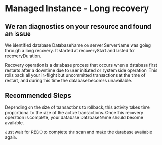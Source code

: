 <properties
  	pageTitle="Managed Instance - Long recovery"
  	description="Managed Instance - Long recovery"
  	infoBubbleText="Database recovery is taking a long time."
  	service="microsoft.sql"
  	resource="managedInstances"
  	ms.author="v-anbozo"
  	authors="v-anbozo"
  	displayOrder=""
  	diagnosticScenario="SqlMIConnectivity_Long recovery"
  	selfHelpType="diagnostics"
  	supportTopicIds="32637216,32637254"
  	resourceTags=""
  	productPesIds="16259"
  	cloudEnvironments="public,blackForest,fairfax,mooncake"
  	articleId="sqlmanagedinstance-connectivity-long-recovery"
  />

# Managed Instance - Long recovery

## We ran diagnostics on your resource and found an issue

<!--issueDescription-->
We identified database <!--$DatabaseName-->DatabaseName<!--/$DatabaseName--> on server <!--$ServerName-->ServerName<!--/$ServerName--> was going through a long recovery.
It started at <!--$recoveryStart-->recoveryStart<!--/$recoveryStart--> and lasted for <!--$recoveryDuration-->recoveryDuration<!--/$recoveryDuration-->.

Recovery operation is a database process that occurs when a database first restarts after a downtime due to user initiated or system side operation. This rolls back all your in-flight but uncommitted transactions at the time of restart, and during this time the database becomes unavailable.
<!--/issueDescription-->

## **Recommended Steps**

Depending on the size of transactions to rollback, this activity takes time proportional to the size of the active transactions. Once this recovery operation is complete, your database <!--$DatabaseName-->DatabaseName<!--/$DatabaseName--> should become available.

Just wait for REDO to complete the scan and make the database available again.